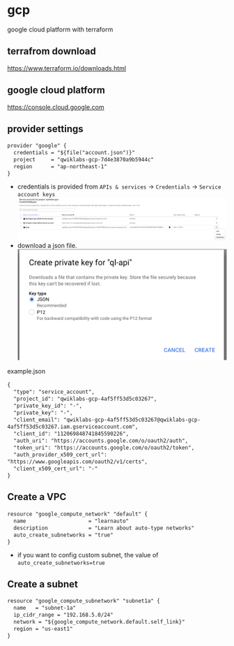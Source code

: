 # gcp
google cloud platform with terraform

## terrafrom download
https://www.terraform.io/downloads.html

## google cloud platform
https://console.cloud.google.com

## provider settings
~~~~
provider "google" {
  credentials = "${file("account.json")}"
  project     = "qwiklabs-gcp-7d4e3870a9b5944c"
  region      = "ap-northeast-1"
}
~~~~
- credentials is provided from `APIs & services` -> `Credentials` -> `Service account keys`
![](img/api.png)
- download a json file.
![](img/api_2.png)

example.json
~~~~
{
  "type": "service_account",
  "project_id": "qwiklabs-gcp-4af5ff53d5c03267",
  "private_key_id": "-",
  "private_key": "-",
  "client_email": "qwiklabs-gcp-4af5ff53d5c03267@qwiklabs-gcp-4af5ff53d5c03267.iam.gserviceaccount.com",
  "client_id": "112069848741845590226",
  "auth_uri": "https://accounts.google.com/o/oauth2/auth",
  "token_uri": "https://accounts.google.com/o/oauth2/token",
  "auth_provider_x509_cert_url": "https://www.googleapis.com/oauth2/v1/certs",
  "client_x509_cert_url": "-"
}
~~~~

## Create a VPC
~~~~
resource "google_compute_network" "default" {
  name                    = "learnauto"
  description             = "Learn about auto-type networks"
  auto_create_subnetworks = "true"
}
~~~~
- if you want to config custom subnet, the value of `auto_create_subnetworks=true`

## Create a subnet
~~~~
resource "google_compute_subnetwork" "subnet1a" {
  name   = "subnet-1a"
  ip_cidr_range = "192.168.5.0/24"
  network = "${google_compute_network.default.self_link}"
  region = "us-east1"
}
~~~~